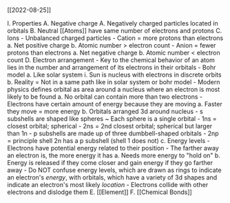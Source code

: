 [[2022-08-25]]

I. Properties
	A. Negative charge
	A. Negatively charged particles located in orbitals
	B. Neutral [[Atoms]] have same number of electrons and protons
	C. Ions
		- Unbalanced charged particles
		- Cation = more protons than electrons
			a. Net positive charge
			b. Atomic number > electron count
		- Anion = fewer protons than electrons
			a. Net negative charge
			b. Atomic number < electron count
	D. Electron arrangement
		- Key to the chemical behavior of an atom lies in the number and arrangement of its electrons in their orbitals
		- Bohr model
			a. Like solar system
				i. Sun is nucleus with electrons in discrete orbits
			b. Reality = Not in a same path like in solar system or bohr model
		- Modern physics defines orbital as area around a nucleus where an electron is most likely to be found
			a. No orbital can contain more than two electrons
		- Electrons have certain amount of energy because they are moving
			a. Faster they move = more energy
			b. Orbitals arranged 3d around nucleus
				- s subshells are shaped like spheres
					~ Each sphere is a single orbital
				- 1ns = closest orbital; spherical
				- 2ns = 2nd closest orbital; spherical but larger than 1n
				- p subshells are made up of three dumbbell-shaped orbitals
				- 2np = principle shell 2n has a p subshell (shell 1 does not)
			c. Energy levels
				- Electrons have potential energy related to their position
				- The farther away an electron is, the more energy it has
					a. Needs more energy to "hold on"
					b. Energy is released if they come closer and gain energy if they go farther away
				- Do NOT confuse energy levels, which are drawn as rings to indicate an electron's *energy*, with orbitals, which have a variety of 3d shapes and indicate an electron's most likely *location*
				- Electrons collide with other electrons and dislodge them
	E. [[Element]]
	F. [[Chemical Bonds]]
